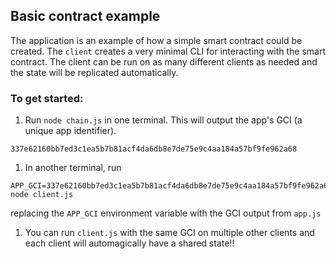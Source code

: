 ## Basic contract example
The application is an example of how a simple smart contract could be created. The `client` creates a very minimal CLI for interacting with the smart contract. The client can be run on as many different clients as needed and the state will be replicated automatically.

### To get started:
1. Run `node chain.js` in one terminal. This will output the app's GCI (a unique app identifier).
  ```
  337e62160bb7ed3c1ea5b7b81acf4da6db8e7de75e9c4aa184a57bf9fe962a68
  ```
1. In another terminal, run 
```
APP_GCI=337e62160bb7ed3c1ea5b7b81acf4da6db8e7de75e9c4aa184a57bf9fe962a68 node client.js
```
replacing the `APP_GCI` environment variable with the GCI output from `app.js`
1. You can run `client.js` with the same GCI on multiple other clients and each client will automagically have a shared state!!